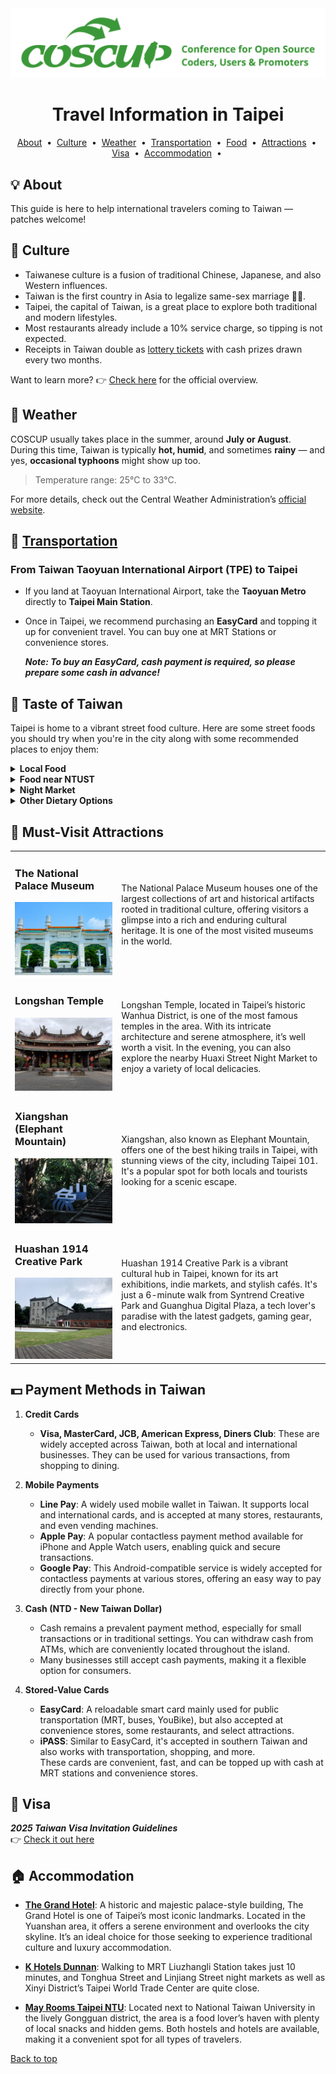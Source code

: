 <img src="assets/coscup-logo.png" alt="coscup">

<div align="center">
  <h1>Travel Information in Taipei</h1>
</div>

<div align="center">
  <p>
    <a href="#-about">About</a> &nbsp;&bull;&nbsp;
    <a href="#-culture">Culture</a> &nbsp;&bull;&nbsp;
    <a href="#-weather">Weather</a> &nbsp;&bull;&nbsp;
    <a href="#-transportation">Transportation</a> &nbsp;&bull;&nbsp;
    <a href="#-taste-of-taiwan">Food</a> &nbsp;&bull;&nbsp;
    <a href="#-must-visit-attractions">Attractions</a> &nbsp;&bull;&nbsp;
    <a href="#-visa">Visa</a> &nbsp;&bull;&nbsp;
    <a href="#-accommodation">Accommodation</a> &nbsp;&bull;&nbsp;
  </p>
</div>

## :bulb: About

This guide is here to help international travelers coming to Taiwan — patches welcome!

## 📜 Culture

- Taiwanese culture is a fusion of traditional Chinese, Japanese, and also Western influences.
- Taiwan is the first country in Asia to legalize same-sex marriage 🏳️‍🌈.
- Taipei, the capital of Taiwan, is a great place to explore both traditional and modern lifestyles.
- Most restaurants already include a 10% service charge, so tipping is not expected.
- Receipts in Taiwan double as [lottery tickets](https://www.roadsandridges.com/how-to-play-the-taiwan-receipt-lottery-and-redeem-winnings.html) with cash prizes drawn every two months.

Want to learn more? 👉 [Check here](https://www.taiwan.gov.tw/content_3.php) for the official overview.

## 🌈 Weather

COSCUP usually takes place in the summer, around **July or August**.  
During this time, Taiwan is typically **hot, humid**, and sometimes **rainy** — and yes, **occasional typhoons** might show up too.

 > Temperature range: 25°C to 33°C.

For more details, check out the Central Weather Administration’s [official website](https://www.cwa.gov.tw/eng/).


## 🚆 [Transportation](https://eng.taiwan.net.tw/m1.aspx?sNo=0029023)

### From Taiwan Taoyuan International Airport (TPE) to Taipei

- If you land at Taoyuan International Airport, take the **Taoyuan Metro** directly to **Taipei Main Station**.

- Once in Taipei, we recommend purchasing an **EasyCard** and topping it up for convenient travel. You can buy one at MRT Stations or convenience stores.

  ***Note: To buy an EasyCard, cash payment is required, so please prepare some cash in advance!***


## 🧋 Taste of Taiwan

Taipei is home to a vibrant street food culture. Here are some street foods you should try when you're in the city along with some recommended places to enjoy them:
<details>
    <summary><b>Local Food</b></summary>

#### 1. **Beef Noodle Soup (牛肉麵)**
   - A signature dish of Taipei, consisting of tender beef and chewy noodles in a savory broth.

#### 2. **Oyster Omelette (蚵仔煎)**
   - A popular street food made with fresh oysters, egg, and vegetables, topped with a sweet and savory sauce.

#### 3. **Bubble Tea (珍珠奶茶)**
   - Taiwan's world-famous drink made with tea, milk, and chewy tapioca pearls.

#### 4. **Taiwanese Popcorn Chicken (鹽酥雞)**
   - Crispy deep-fried chicken pieces seasoned with salt, pepper, and basil.

#### 5. **Stinky Tofu (臭豆腐)**
   - Deep-fried fermented tofu with a strong odor and incredibly rich flavor, usually served with pickled cabbage.

#### 6. **Gua Bao (刈包)**
   - A Taiwanese-style hamburger with braised pork belly, pickled mustard greens, and ground peanuts wrapped in a steamed bun.

#### 7. **Braised Pork Rice (滷肉飯)**
   - A comforting dish consisting of rice topped with slow-braised pork in a savory soy-based sauce.

#### 8. **Taiwanese Sausage with Sticky Rice (米腸)**
   - Grilled sausage wrapped in sticky rice and served with garlic, cucumber, and soy sauce.

#### 9. **Tian Bu La (甜不辣)**
   - Taiwanese-style tempura made from fish cakes, squid, and vegetables, served with a sweet sauce.

#### 10. **Taiwanese Fish Balls (魚丸)**
   - Chewy fish balls served in a light broth, often accompanied by vegetables.


#### 11. **Fried Chicken Cutlet(雞排)**
   - Known for their massive fried chicken pieces, served crispy and juicy.

</details>

<details>
  <summary><b>Food near NTUST</b></summary>
  <ul>
    <li><b>Student Cafeteria</b>: <a href="https://maps.app.goo.gl/2avW6UjkkDbgHUwPA">📍 美德耐 </a> / <a href="https://github.com/COSCUP/NTUST-Foodlist">餐廳資訊 Restaurant List</a></li>
    <li><b>Gua Bao</b> (Steamed Pork Bun): <a href="https://maps.app.goo.gl/VveBWuYJYdWWGypY7">📍 藍家割包</a></li>
    <li><b>Brunch, Light Meals</b> : <a href="https://g.co/kgs/6hpLeiq">📍 光一肆號</a></li>
    <li><b>Izakaya</b>: <a href="https://g.co/kgs/NiuryCK">📍 狗一下居酒食堂（公館店）</a></li>
    <li><b>Shishlik Pita x Kebab</b>: <a href="https://g.co/kgs/46LSRTG">📍 沙威瑪 中東料理</a></li>
    <li><b>Café</b>: <a href="https://g.co/kgs/aihSgZw">📍 picnic café</a></li>
  </ul>
</details>

<details>
  <summary><b>Night Market</b></summary>

  <h2>1. Shilin Night Market</h2>
  <ul>
    <li><b>Fried Chicken Cutlet</b>: <a href="https://maps.app.goo.gl/gJ9JDDepeuLvWBF87">📍 Hot-Star</a></li>
    <li><b>Oyster Omelette</b>: <a href="https://maps.app.goo.gl/hNF1WGwqkZ2s38ss6">📍 Zhong Cheng Hao</a></li>
    <li><b>Scallion Pancake</b>: <a href="https://maps.app.goo.gl/aCbCMhZnaTNNQroE7">📍 郭家蔥油餅</a></li>
    <li><b>Cold Noodles</b>: <a href="https://maps.app.goo.gl/TAvpRxMq2baPKUoQ7">📍 Good Friend Cold Noodles</a></li>
    <li><b></b>Papaya Milk: <a href="https://maps.app.goo.gl/ZLWSB71kBCTc7j8w5">📍 簡記木瓜牛奶</a></li>
  </ul>
  <h2>2. Raohe Street Night Market</h2>
  <ul>
    <li><b>Pepper Buns</b>: <a href="https://maps.app.goo.gl/kXgM3zKm8epiqZ1Z7">📍 Fuzhou Pepper Buns (pork pepper buns)</a></li>
    <li><b>Tangyuan</b>: <a href="https://maps.app.goo.gl/e29QpeXaKNE6DzH46">📍 Yu Pin Yuan Iced and Hot Tangyuan - Raohe Branch</a></li>
    <li><b>Spareribs Noodles</b>: <a href="https://maps.app.goo.gl/tSKwufZyCzbvT4dt6">📍 楊排骨酥麵</a></li>
    <li><b></b>Sweet Potato Ball: <a href="https://maps.app.goo.gl/fSvmh6fGqGXqNarLA">📍 快樂QQ球（地瓜球）饒河店</a></li>
  </ul>
  <h2>3. Ningxia Night Market</h2>
  <ul>
    <li><b>Pork Liver Soup</b>: <a href="https://maps.app.goo.gl/McJpQLnKwasaoipT7">📍 Rong's Pork Liver</a></li>
    <li><b>Soybean Pudding</b>: <a href="https://maps.app.goo.gl/zRiyvXNEFVrcvBdH9">📍 Beans Village</a></li>
    <li><b>Stinky Tofu</b>: <a href="https://maps.app.goo.gl/ua4v3vuyusGJrEwy5">📍 林記麻辣臭豆腐</a></li>
    <li><b>Pot Stickers and Dumplings</b>: <a href="https://maps.app.goo.gl/BPeoRxtfiJHPYug69">📍 Fuyang Pot Stickers and Dumplings</a></li>
  </ul>
</details>

<details>
  <summary><b>Other Dietary Options</b></summary>

  - **Halal**: [Halal in Taiwan (官方觀光網站介紹)](https://eng.taiwan.net.tw/m1.aspx?sNo=0020323)  
  - **Indian**: [Indian restaurants in Taipei (Yelp 搜尋結果)](https://www.yelp.com/search?find_desc=Indian&find_loc=Taipei%2C+%E5%8F%B0%E5%8C%97%E5%B8%82)  
  - **Vegan**: [Vegan & Vegetarian Restaurants in Taipei (Taiwan Obsessed)](https://www.taiwanobsessed.com/vegetarian-vegan-restaurants-taipei/)
  - [Food guide from the Taiwan Tourism Administration](https://eng.taiwan.net.tw/m1.aspx?sNo=0002026)  
</details>


## 📸 Must-Visit Attractions
<table>
  <tr>
    <td>
      <h3>The National Palace Museum</h3>
      <img src="assets/National_Palace_Museum.jpg" alt="National Palace Museum">
    </td>
    <td>
      The National Palace Museum houses one of the largest collections of art and historical artifacts rooted in traditional culture, offering visitors a glimpse into a rich and enduring cultural heritage. It is one of the most visited museums in the world.
    </td>
  </tr>
  <tr>
    <td>
      <h3>Longshan Temple</h3>
      <img src="assets/Longshan_Temple.jpg" alt="Longshan Temple">
    </td>
    <td>
      Longshan Temple, located in Taipei’s historic Wanhua District, is one of the most famous temples in the area. With its intricate architecture and serene atmosphere, it’s well worth a visit. In the evening, you can also explore the nearby Huaxi Street Night Market to enjoy a variety of local delicacies.
    </td>
  </tr>
  <tr>
    <td>
      <h3>Xiangshan (Elephant Mountain)</h3>
      <img src="assets/Xiangshan.jpg" alt="Xiangshan">
    </td>
    <td>
      Xiangshan, also known as Elephant Mountain, offers one of the best hiking trails in Taipei, with stunning views of the city, including Taipei 101. It's a popular spot for both locals and tourists looking for a scenic escape.
    </td>
  </tr>
  <tr>
    <td>
      <h3>Huashan 1914 Creative Park</h3>
      <img src="assets/Huashan.jpg" alt="Huashan 1914 Creative Park">
    </td>
    <td>
      Huashan 1914 Creative Park is a vibrant cultural hub in Taipei, known for its art exhibitions, indie markets, and stylish cafés. It's just a 6-minute walk from Syntrend Creative Park and Guanghua Digital Plaza, a tech lover's paradise with the latest gadgets, gaming gear, and electronics.
    </td>
  </tr>
</table>

## 💵 Payment Methods in Taiwan

1. **Credit Cards**
   - **Visa, MasterCard, JCB, American Express, Diners Club**: These are widely accepted across Taiwan, both at local and international businesses. They can be used for various transactions, from shopping to dining.

2. **Mobile Payments**
   - **Line Pay**: A widely used mobile wallet in Taiwan. It supports local and international cards, and is accepted at many stores, restaurants, and even vending machines.
   - **Apple Pay**: A popular contactless payment method available for iPhone and Apple Watch users, enabling quick and secure transactions.
   - **Google Pay**: This Android-compatible service is widely accepted for contactless payments at various stores, offering an easy way to pay directly from your phone.

3. **Cash (NTD - New Taiwan Dollar)**
   - Cash remains a prevalent payment method, especially for small transactions or in traditional settings. You can withdraw cash from ATMs, which are conveniently located throughout the island.
   - Many businesses still accept cash payments, making it a flexible option for consumers.

4. **Stored-Value Cards**
    - **EasyCard**: A reloadable smart card mainly used for public transportation (MRT, buses, YouBike), but also accepted at convenience stores, some restaurants, and select attractions.  
    - **iPASS**: Similar to EasyCard, it's accepted in southern Taiwan and also works with transportation, shopping, and more.  
    These cards are convenient, fast, and can be topped up with cash at MRT stations and convenience stores.

## 🛬 Visa 
***2025 Taiwan Visa Invitation Guidelines***  
  👉 [Check it out here](https://hackmd.io/@coscup/S1G7Z-SR1x)

## 🏠 Accommodation 
- [**The Grand Hotel**](https://www.grand-hotel.org/EN/official/main.aspx?gh=TP): A historic and majestic palace-style building, The Grand Hotel is one of Taipei’s most iconic landmarks. Located in the Yuanshan area, it offers a serene environment and overlooks the city skyline. It’s an ideal choice for those seeking to experience traditional culture and luxury accommodation.

- [**K Hotels Dunnan**](http://dunnan.khotels.com.tw/en/): Walking to MRT Liuzhangli Station takes just 10 minutes, and Tonghua Street and Linjiang Street night markets as well as Xinyi District’s Taipei World Trade Center are quite close. 

- [**May Rooms Taipei NTU**](https://mayrooms.info/ntu/): Located next to National Taiwan University in the lively Gongguan district, the area is a food lover’s haven with plenty of local snacks and hidden gems. Both hostels and hotels are available, making it a convenient spot for all types of travelers.


[Back to top](#top)

